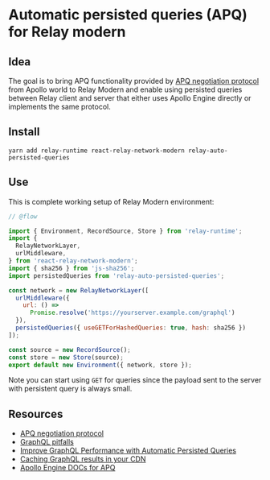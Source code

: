 # Automatic persisted queries (APQ) for Relay modern

## Idea

The goal is to bring APQ functionality provided by [APQ negotiation protocol](https://github.com/apollographql/apollo-link-persisted-queries) from Apollo world to Relay Modern and enable using persisted queries between Relay client and server that either uses Apollo Engine directly or implements the same protocol.

## Install

`yarn add relay-runtime react-relay-network-modern relay-auto-persisted-queries`

## Use

This is complete working setup of Relay Modern environment:

```javascript
// @flow

import { Environment, RecordSource, Store } from 'relay-runtime';
import {
  RelayNetworkLayer,
  urlMiddleware,
} from 'react-relay-network-modern';
import { sha256 } from 'js-sha256';
import persistedQueries from 'relay-auto-persisted-queries';

const network = new RelayNetworkLayer([
  urlMiddleware({
    url: () =>
      Promise.resolve('https://yourserver.example.com/graphql')
  }),
  persistedQueries({ useGETForHashedQueries: true, hash: sha256 })
]);

const source = new RecordSource();
const store = new Store(source);
export default new Environment({ network, store });
```

Note you can start using `GET` for queries since the payload sent to the server with persistent query is always small.

## Resources

- [APQ negotiation protocol](https://github.com/apollographql/apollo-link-persisted-queries#protocol)
- [GraphQL pitfalls](https://code.kiwi.com/graphql-pitfalls-b5f38812fd29)
- [Improve GraphQL Performance with Automatic Persisted Queries](https://dev-blog.apollodata.com/improve-graphql-performance-with-automatic-persisted-queries-c31d27b8e6ea?_ga=2.109587714.64809478.1524949703-2080548610.1520632449)
- [Caching GraphQL results in your CDN](https://dev-blog.apollodata.com/caching-graphql-results-in-your-cdn-54299832b8e2)
- [Apollo Engine DOCs for APQ](https://www.apollographql.com/docs/engine/auto-persisted-queries.html)
